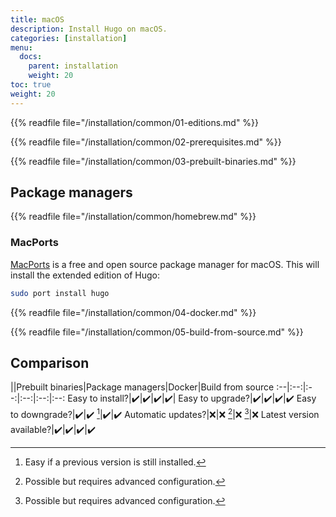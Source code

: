 ```yaml
---
title: macOS
description: Install Hugo on macOS.
categories: [installation]
menu:
  docs:
    parent: installation
    weight: 20
toc: true
weight: 20
---
```

{{% readfile file="/installation/common/01-editions.md" %}}

{{% readfile file="/installation/common/02-prerequisites.md" %}}

{{% readfile file="/installation/common/03-prebuilt-binaries.md" %}}

## Package managers

{{% readfile file="/installation/common/homebrew.md" %}}

### MacPorts

[MacPorts] is a free and open source package manager for macOS. This will install the extended edition of Hugo:

```sh
sudo port install hugo
```

[MacPorts]: https://www.macports.org/

{{% readfile file="/installation/common/04-docker.md" %}}

{{% readfile file="/installation/common/05-build-from-source.md" %}}

## Comparison

||Prebuilt binaries|Package managers|Docker|Build from source
:--|:--:|:--:|:--:|:--:|:--:
Easy to install?|:heavy_check_mark:|:heavy_check_mark:|:heavy_check_mark:|:heavy_check_mark:|
Easy to upgrade?|:heavy_check_mark:|:heavy_check_mark:|:heavy_check_mark:|:heavy_check_mark:
Easy to downgrade?|:heavy_check_mark:|:heavy_check_mark: [^1]|:heavy_check_mark:|:heavy_check_mark:
Automatic updates?|:x:|:x: [^2]|:x: [^2]|:x:
Latest version available?|:heavy_check_mark:|:heavy_check_mark:|:heavy_check_mark:|:heavy_check_mark:

[^1]: Easy if a previous version is still installed.
[^2]: Possible but requires advanced configuration.
